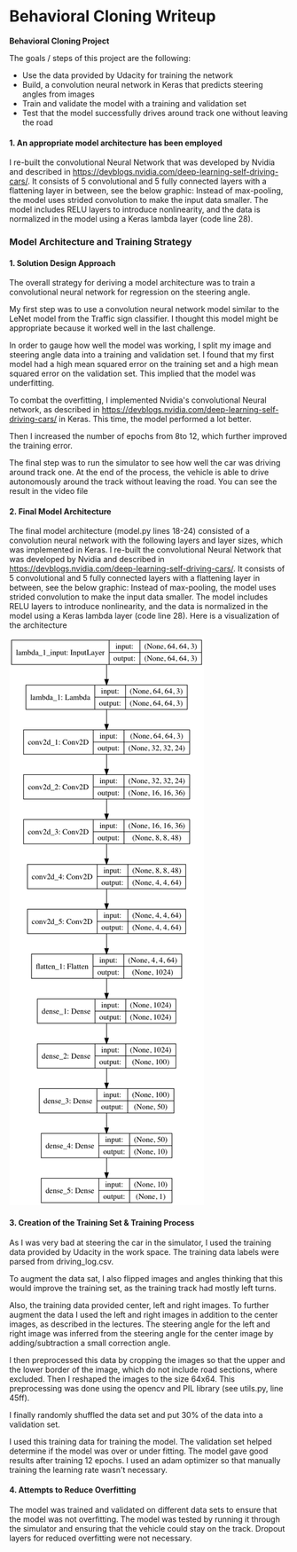 # **Behavioral Cloning Writeup** 

**Behavioral Cloning Project**

The goals / steps of this project are the following:
* Use the data provided by Udacity for training the network
* Build, a convolution neural network in Keras that predicts steering angles from images
* Train and validate the model with a training and validation set
* Test that the model successfully drives around track one without leaving the road


[//]: # (Image References)

[image1]: ./examples/model_architecture.png "Model Visualization"
[image2]: ./examples/placeholder_small.png "Normal Image"
[image3]: ./examples/placeholder_small.png "Flipped Image"


#### 1. An appropriate model architecture has been employed

I re-built the convolutional Neural Network that was developed by Nvidia and described in https://devblogs.nvidia.com/deep-learning-self-driving-cars/. It consists of 5 convolutional and 5 fully connected layers with a flattening layer in between, see the below graphic:
Instead of max-pooling, the model uses strided convolution to make the input data smaller.
The model includes RELU layers to introduce nonlinearity, and the data is normalized in the model using a Keras lambda layer (code line 28). 


### Model Architecture and Training Strategy

#### 1. Solution Design Approach

The overall strategy for deriving a model architecture was to train a convolutional neural network for regression on the steering angle.

My first step was to use a convolution neural network model similar to the LeNet model from the Traffic sign classifier. I thought this model might be appropriate because it worked well in the last challenge.

In order to gauge how well the model was working, I split my image and steering angle data into a training and validation set. I found that my first model had a high mean squared error on the training set and a high mean squared error on the validation set. This implied that the model was underfitting. 

To combat the overfitting, I implemented Nvidia's convolutional Neural network, as described in https://devblogs.nvidia.com/deep-learning-self-driving-cars/ in Keras. This time, the model performed a lot better. 

Then I increased the number of epochs from 8to 12, which further improved the training error.

The final step was to run the simulator to see how well the car was driving around track one. At the end of the process, the vehicle is able to drive autonomously around the track without leaving the road. You can see the result in the video file 

#### 2. Final Model Architecture

The final model architecture (model.py lines 18-24) consisted of a convolution neural network with the following layers and layer sizes, which was implemented in Keras. I re-built the convolutional Neural Network that was developed by Nvidia and described in https://devblogs.nvidia.com/deep-learning-self-driving-cars/. It consists of 5 convolutional and 5 fully connected layers with a flattening layer in between, see the below graphic:
Instead of max-pooling, the model uses strided convolution to make the input data smaller.
The model includes RELU layers to introduce nonlinearity, and the data is normalized in the model using a Keras lambda layer (code line 28). Here is a visualization of the architecture

![alt text][image1]

#### 3. Creation of the Training Set & Training Process

As I was very bad at steering the car in the simulator, I used the training data provided by Udacity in the work space. 
The training data labels were parsed from driving_log.csv.

To augment the data sat, I also flipped images and angles thinking that this would improve the training set, as the training track had mostly left turns.

Also, the training data provided center, left and right images. To further augment the data I used the left and right images in addition to the center images, as described in the lectures. The steering angle for the left and right image was inferred from the steering angle for the center image by adding/subtraction a small correction angle.

I then preprocessed this data by cropping the images so that the upper and the lower border of the image, which do not include road sections, where excluded. Then I reshaped the images to the size 64x64. This preprocessing was done using the opencv and PIL library (see utils.py, line 45ff).

I finally randomly shuffled the data set and put 30% of the data into a validation set. 

I used this training data for training the model. The validation set helped determine if the model was over or under fitting. The model gave good results after training 12 epochs. I used an adam optimizer so that manually training the learning rate wasn't necessary.

#### 4. Attempts to Reduce Overfitting
The model was trained and validated on different data sets to ensure that the model was not overfitting. The model was tested by running it through the simulator and ensuring that the vehicle could stay on the track. Dropout layers for reduced overfitting were not necessary.
